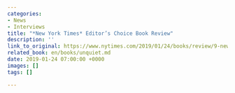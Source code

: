 ```yaml
---
categories:
- News
- Interviews
title: "*New York Times* Editor’s Choice Book Review"
description: ''
link_to_original: https://www.nytimes.com/2019/01/24/books/review/9-new-books-we-recommend-this-week.html
related_book: en/books/unquiet.md
date: 2019-01-24 07:00:00 +0000
images: []
tags: []

---
```

